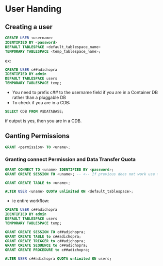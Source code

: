 # User Handing

## Creating a user
```sql
CREATE USER <username> 
IDENTIFIED BY <password>
DEFAULT TABLESPACE <default_tablespace_name>
TEMPORARY TABLESPACE <temp_tablespace_name>;
```

ex: 
```sql
CREATE USER c##adichopra 
IDENTIFIED BY admin
DEFAULT TABLESPACE users
TEMPORARY TABLESPACE temp;
```

 - You need to prefix c## to the username field if you are in a Container DB rather than a pluggable DB
 - To check if you are in a CDB:
  ```sql
  SELECT CDB FROM V$DATABASE;
  ```

  if output is yes, then you are in a CDB.

## Ganting Permissions
```sql
GRANT <permission> TO <uname>;
```

### Granting connect Permission and Data Transfer Quota
```sql
GRANT CONNECT TO <uname> IDENTIFIED BY <password>; 
GRANT CREATE SESSION TO <uname>; -- <-- If previous does not work use this

GRANT CREATE TABLE to <uname>;

ALTER USER <uname> QUOTA unlimited ON <default_tablespace>;

```


- ie entire workflow: 

```sql
CREATE USER c##adichopra 
IDENTIFIED BY admin
DEFAULT TABLESPACE users
TEMPORARY TABLESPACE temp;

GRANT CREATE SESSION TO c##adichopra;
GRANT CREATE TABLE to c##adichopra;
GRANT CREATE TRIGGER to c##adichopra;
GRANT CREATE SEQUENCE to c##adichopra;
GRANT CREATE PROCEDURE to c##adichopra;

ALTER USER c##adichopra QUOTA unlimited ON users;



```
